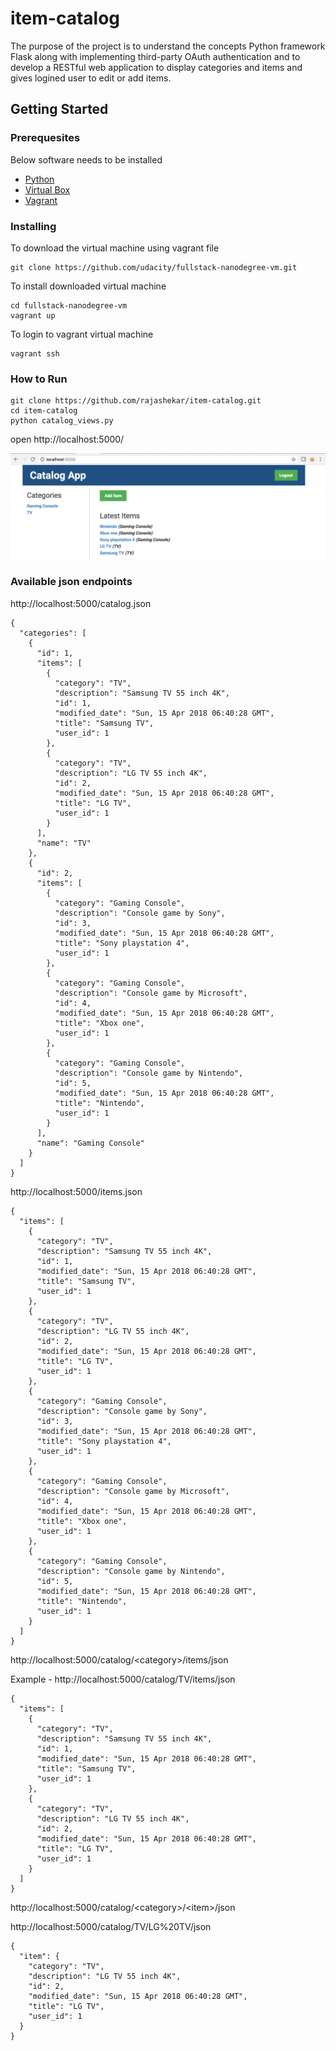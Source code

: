 # item-catalog
The purpose of the project is to understand the concepts Python framework Flask along with implementing third-party OAuth authentication and to develop a RESTful web application to display categories and items and gives logined user to edit or add items. 
## Getting Started
### Prerequesites
Below software needs to be installed
 - [Python](https://www.python.org/downloads/) 
 - [Virtual Box](https://www.virtualbox.org/wiki/Downloads)
 - [Vagrant](https://www.vagrantup.com/downloads.html)

 ### Installing
To download the virtual machine using vagrant file
```
git clone https://github.com/udacity/fullstack-nanodegree-vm.git
```
To install downloaded virtual machine 
```
cd fullstack-nanodegree-vm
vagrant up
```
To login to vagrant virtual machine
```
vagrant ssh
```
### How to Run
```
git clone https://github.com/rajashekar/item-catalog.git
cd item-catalog
python catalog_views.py
```
open http://localhost:5000/

![Demo](demo.png?raw=true "Demo")

### Available json endpoints
http://localhost:5000/catalog.json
```
{
  "categories": [
    {
      "id": 1, 
      "items": [
        {
          "category": "TV", 
          "description": "Samsung TV 55 inch 4K", 
          "id": 1, 
          "modified_date": "Sun, 15 Apr 2018 06:40:28 GMT", 
          "title": "Samsung TV", 
          "user_id": 1
        }, 
        {
          "category": "TV", 
          "description": "LG TV 55 inch 4K", 
          "id": 2, 
          "modified_date": "Sun, 15 Apr 2018 06:40:28 GMT", 
          "title": "LG TV", 
          "user_id": 1
        }
      ], 
      "name": "TV"
    }, 
    {
      "id": 2, 
      "items": [
        {
          "category": "Gaming Console", 
          "description": "Console game by Sony", 
          "id": 3, 
          "modified_date": "Sun, 15 Apr 2018 06:40:28 GMT", 
          "title": "Sony playstation 4", 
          "user_id": 1
        }, 
        {
          "category": "Gaming Console", 
          "description": "Console game by Microsoft", 
          "id": 4, 
          "modified_date": "Sun, 15 Apr 2018 06:40:28 GMT", 
          "title": "Xbox one", 
          "user_id": 1
        }, 
        {
          "category": "Gaming Console", 
          "description": "Console game by Nintendo", 
          "id": 5, 
          "modified_date": "Sun, 15 Apr 2018 06:40:28 GMT", 
          "title": "Nintendo", 
          "user_id": 1
        }
      ], 
      "name": "Gaming Console"
    }
  ]
}
```
http://localhost:5000/items.json
```
{
  "items": [
    {
      "category": "TV", 
      "description": "Samsung TV 55 inch 4K", 
      "id": 1, 
      "modified_date": "Sun, 15 Apr 2018 06:40:28 GMT", 
      "title": "Samsung TV", 
      "user_id": 1
    }, 
    {
      "category": "TV", 
      "description": "LG TV 55 inch 4K", 
      "id": 2, 
      "modified_date": "Sun, 15 Apr 2018 06:40:28 GMT", 
      "title": "LG TV", 
      "user_id": 1
    }, 
    {
      "category": "Gaming Console", 
      "description": "Console game by Sony", 
      "id": 3, 
      "modified_date": "Sun, 15 Apr 2018 06:40:28 GMT", 
      "title": "Sony playstation 4", 
      "user_id": 1
    }, 
    {
      "category": "Gaming Console", 
      "description": "Console game by Microsoft", 
      "id": 4, 
      "modified_date": "Sun, 15 Apr 2018 06:40:28 GMT", 
      "title": "Xbox one", 
      "user_id": 1
    }, 
    {
      "category": "Gaming Console", 
      "description": "Console game by Nintendo", 
      "id": 5, 
      "modified_date": "Sun, 15 Apr 2018 06:40:28 GMT", 
      "title": "Nintendo", 
      "user_id": 1
    }
  ]
}
```
http://localhost:5000/catalog/\<category>/items/json

Example - 
http://localhost:5000/catalog/TV/items/json
```
{
  "items": [
    {
      "category": "TV", 
      "description": "Samsung TV 55 inch 4K", 
      "id": 1, 
      "modified_date": "Sun, 15 Apr 2018 06:40:28 GMT", 
      "title": "Samsung TV", 
      "user_id": 1
    }, 
    {
      "category": "TV", 
      "description": "LG TV 55 inch 4K", 
      "id": 2, 
      "modified_date": "Sun, 15 Apr 2018 06:40:28 GMT", 
      "title": "LG TV", 
      "user_id": 1
    }
  ]
}
```
http://localhost:5000/catalog/\<category>/\<item>/json

http://localhost:5000/catalog/TV/LG%20TV/json
```
{
  "item": {
    "category": "TV", 
    "description": "LG TV 55 inch 4K", 
    "id": 2, 
    "modified_date": "Sun, 15 Apr 2018 06:40:28 GMT", 
    "title": "LG TV", 
    "user_id": 1
  }
}
```
